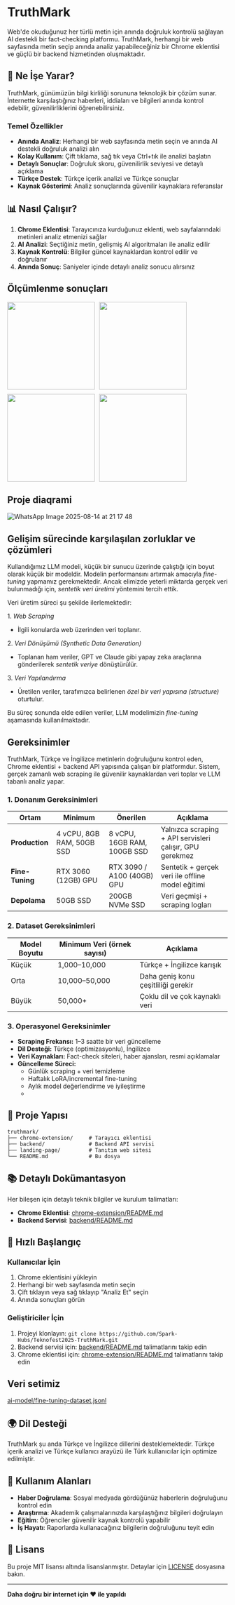 # TruthMark

Web'de okuduğunuz her türlü metin için anında doğruluk kontrolü sağlayan AI destekli bir fact-checking platformu. TruthMark, herhangi bir web sayfasında metin seçip anında analiz yapabileceğiniz bir Chrome eklentisi ve güçlü bir backend hizmetinden oluşmaktadır.

## 🎯 Ne İşe Yarar?

TruthMark, günümüzün bilgi kirliliği sorununa teknolojik bir çözüm sunar. İnternette karşılaştığınız haberleri, iddiaları ve bilgileri anında kontrol edebilir, güvenilirliklerini öğrenebilirsiniz.

### Temel Özellikler

- **Anında Analiz**: Herhangi bir web sayfasında metin seçin ve anında AI destekli doğruluk analizi alın
- **Kolay Kullanım**: Çift tıklama, sağ tık veya Ctrl+tık ile analizi başlatın
- **Detaylı Sonuçlar**: Doğruluk skoru, güvenilirlik seviyesi ve detaylı açıklama
- **Türkçe Destek**: Türkçe içerik analizi ve Türkçe sonuçlar
- **Kaynak Gösterimi**: Analiz sonuçlarında güvenilir kaynaklara referanslar

## 📊 Nasıl Çalışır?

1. **Chrome Eklentisi**: Tarayıcınıza kurduğunuz eklenti, web sayfalarındaki metinleri analiz etmenizi sağlar
2. **AI Analizi**: Seçtiğiniz metin, gelişmiş AI algoritmaları ile analiz edilir
3. **Kaynak Kontrolü**: Bilgiler güncel kaynaklardan kontrol edilir ve doğrulanır
4. **Anında Sonuç**: Saniyeler içinde detaylı analiz sonucu alırsınız

## Ölçümlenme sonuçları

<div style="display: flex; flex-wrap: wrap; gap: 10px;">
  <img src="https://github.com/user-attachments/assets/95d60ede-4b83-4f88-9af8-b6d9a849eb10" width="200"/>
  <img src="https://github.com/user-attachments/assets/8da92acd-ab7e-4d2f-9b62-dc8ae5e3b596" width="200"/>
  <img src="https://github.com/user-attachments/assets/aed2c034-ab82-4068-aa04-8ab890bf2af7" width="200"/>
  <img src="https://github.com/user-attachments/assets/50937ecd-e91f-49f1-baaa-8661436f3824" width="200"/>
</div>

## Proje diaqrami
![WhatsApp Image 2025-08-14 at 21 17 48](https://github.com/user-attachments/assets/42ffdbc4-318e-4349-910d-342081e3010e)


## Gelişim sürecinde karşılaşılan zorluklar ve çözümleri

Kullandığımız LLM modeli, küçük bir sunucu üzerinde çalıştığı için boyut olarak küçük bir modeldir.
Modelin performansını artırmak amacıyla _fine-tuning_ yapmamız gerekmektedir.
Ancak elimizde yeterli miktarda gerçek veri bulunmadığı için, _sentetik veri üretimi_ yöntemini tercih ettik.

Veri üretim süreci şu şekilde ilerlemektedir:

1.⁠ ⁠*Web Scraping*

- İlgili konularda web üzerinden veri toplanır.

2.⁠ ⁠*Veri Dönüşümü (Synthetic Data Generation)*

- Toplanan ham veriler, GPT ve Claude gibi yapay zeka araçlarına gönderilerek _sentetik veriye_ dönüştürülür.

3.⁠ ⁠*Veri Yapılandırma*

- Üretilen veriler, tarafımızca belirlenen _özel bir veri yapısına (structure)_ oturtulur.

Bu süreç sonunda elde edilen veriler, LLM modelimizin _fine-tuning_ aşamasında kullanılmaktadır.

## Gereksinimler

TruthMark, Türkçe ve İngilizce metinlerin doğruluğunu kontrol eden, Chrome eklentisi + backend API yapısında çalışan bir platformdur. 
Sistem, gerçek zamanlı web scraping ile güvenilir kaynaklardan veri toplar ve LLM tabanlı analiz yapar.

### 1. Donanım Gereksinimleri
| Ortam            | Minimum                  | Önerilen                     | Açıklama |
|------------------|--------------------------|-------------------------------|----------|
| **Production**   | 4 vCPU, 8GB RAM, 50GB SSD | 8 vCPU, 16GB RAM, 100GB SSD    | Yalnızca scraping + API servisleri çalışır, GPU gerekmez |
| **Fine-Tuning**  | RTX 3060 (12GB) GPU       | RTX 3090 / A100 (40GB) GPU     | Sentetik + gerçek veri ile offline model eğitimi |
| **Depolama**     | 50GB SSD                  | 200GB NVMe SSD                 | Veri geçmişi + scraping logları |

### 2. Dataset Gereksinimleri
| Model Boyutu     | Minimum Veri (örnek sayısı) | Açıklama |
|------------------|----------------------------|--------------|
| Küçük     | 1,000–10,000                    | Türkçe + İngilizce karışık |
| Orta       | 10,000–50,000                             | Daha geniş konu çeşitliliği gerekir |
| Büyük    | 50,000+                           | Çoklu dil ve çok kaynaklı veri |

### 3. Operasyonel Gereksinimler
- **Scraping Frekansı:** 1–3 saatte bir veri güncelleme
- **Dil Desteği:** Türkçe (optimizasyonlu), İngilizce
- **Veri Kaynakları:** Fact-check siteleri, haber ajansları, resmi açıklamalar
- **Güncelleme Süreci:**  
  - Günlük scraping + veri temizleme  
  - Haftalık LoRA/incremental fine-tuning  
  - Aylık model değerlendirme ve iyileştirme
  - 
## 📁 Proje Yapısı

```
truthmark/
├── chrome-extension/     # Tarayıcı eklentisi
├── backend/              # Backend API servisi
├── landing-page/         # Tanıtım web sitesi
└── README.md             # Bu dosya
```

## 📚 Detaylı Dokümantasyon

Her bileşen için detaylı teknik bilgiler ve kurulum talimatları:

- **Chrome Eklentisi**: [chrome-extension/README.md](chrome-extension/README.md)
- **Backend Servisi**: [backend/README.md](backend/README.md)

## 🚀 Hızlı Başlangıç

### Kullanıcılar İçin

1. Chrome eklentisini yükleyin
2. Herhangi bir web sayfasında metin seçin
3. Çift tıklayın veya sağ tıklayıp "Analiz Et" seçin
4. Anında sonuçları görün

### Geliştiriciler İçin

1. Projeyi klonlayın: `git clone https://github.com/Spark-Hubs/Teknofest2025-TruthMark.git`
2. Backend servisi için: [backend/README.md](backend/README.md) talimatlarını takip edin
3. Chrome eklentisi için: [chrome-extension/README.md](chrome-extension/README.md) talimatlarını takip edin

## Veri setimiz

[ai-model/fine-tuning-dataset.jsonl](ai-model/fine-tuning-dataset.jsonl)

## 🌍 Dil Desteği

TruthMark şu anda Türkçe ve İngilizce dillerini desteklemektedir. Türkçe içerik analizi ve Türkçe kullanıcı arayüzü ile Türk kullanıcılar için optimize edilmiştir.

## 🎯 Kullanım Alanları

- **Haber Doğrulama**: Sosyal medyada gördüğünüz haberlerin doğruluğunu kontrol edin
- **Araştırma**: Akademik çalışmalarınızda karşılaştığınız bilgileri doğrulayın
- **Eğitim**: Öğrenciler güvenilir kaynak kontrolü yapabilir
- **İş Hayatı**: Raporlarda kullanacağınız bilgilerin doğruluğunu teyit edin

## 📄 Lisans

Bu proje MIT lisansı altında lisanslanmıştır. Detaylar için [LICENSE](LICENSE) dosyasına bakın.

---

**Daha doğru bir internet için ❤️ ile yapıldı**
